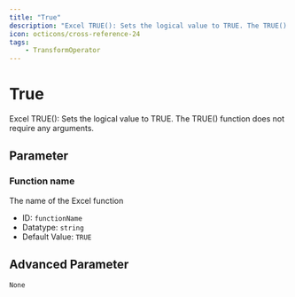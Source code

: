 ```yaml
---
title: "True"
description: "Excel TRUE(): Sets the logical value to TRUE. The TRUE() function does not require any arguments."
icon: octicons/cross-reference-24
tags: 
    - TransformOperator
---
```

# True
<!-- This file was generated - DO NOT CHANGE IT MANUALLY -->



Excel TRUE(): Sets the logical value to TRUE. The TRUE() function does not require any arguments.

## Parameter

### Function name

The name of the Excel function

- ID: `functionName`
- Datatype: `string`
- Default Value: `TRUE`





## Advanced Parameter

`None`